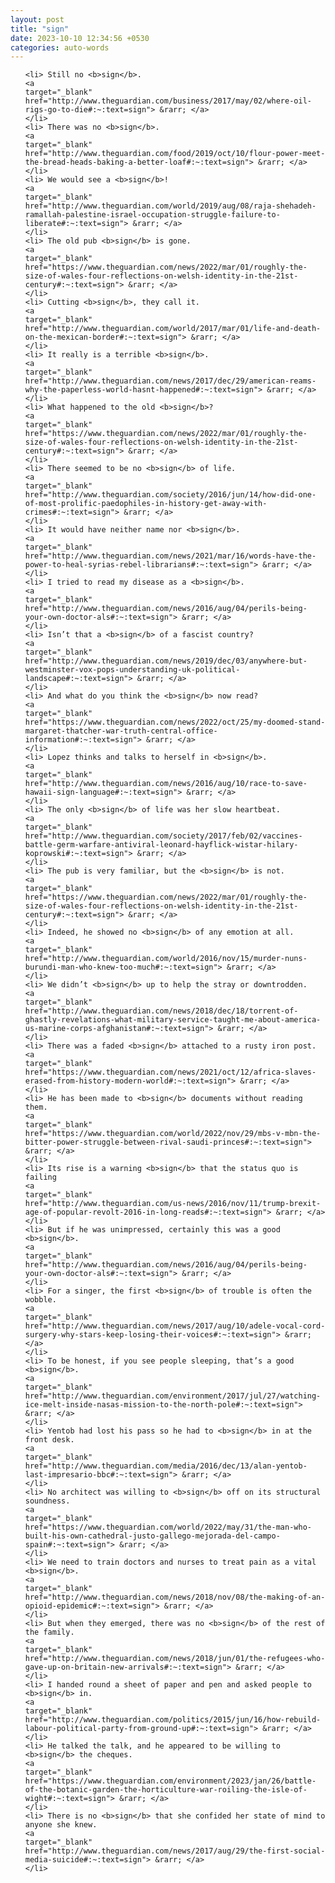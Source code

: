 ```yaml
---
layout: post
title: "sign"
date: 2023-10-10 12:34:56 +0530
categories: auto-words
---
```

<ol>

    <li> Still no <b>sign</b>.
    <a 
    target="_blank" 
    href="http://www.theguardian.com/business/2017/may/02/where-oil-rigs-go-to-die#:~:text=sign"> &rarr; </a>
    </li>
    <li> There was no <b>sign</b>.
    <a 
    target="_blank" 
    href="http://www.theguardian.com/food/2019/oct/10/flour-power-meet-the-bread-heads-baking-a-better-loaf#:~:text=sign"> &rarr; </a>
    </li>
    <li> We would see a <b>sign</b>!
    <a 
    target="_blank" 
    href="http://www.theguardian.com/world/2019/aug/08/raja-shehadeh-ramallah-palestine-israel-occupation-struggle-failure-to-liberate#:~:text=sign"> &rarr; </a>
    </li>
    <li> The old pub <b>sign</b> is gone.
    <a 
    target="_blank" 
    href="https://www.theguardian.com/news/2022/mar/01/roughly-the-size-of-wales-four-reflections-on-welsh-identity-in-the-21st-century#:~:text=sign"> &rarr; </a>
    </li>
    <li> Cutting <b>sign</b>, they call it.
    <a 
    target="_blank" 
    href="http://www.theguardian.com/world/2017/mar/01/life-and-death-on-the-mexican-border#:~:text=sign"> &rarr; </a>
    </li>
    <li> It really is a terrible <b>sign</b>.
    <a 
    target="_blank" 
    href="http://www.theguardian.com/news/2017/dec/29/american-reams-why-the-paperless-world-hasnt-happened#:~:text=sign"> &rarr; </a>
    </li>
    <li> What happened to the old <b>sign</b>?
    <a 
    target="_blank" 
    href="https://www.theguardian.com/news/2022/mar/01/roughly-the-size-of-wales-four-reflections-on-welsh-identity-in-the-21st-century#:~:text=sign"> &rarr; </a>
    </li>
    <li> There seemed to be no <b>sign</b> of life.
    <a 
    target="_blank" 
    href="http://www.theguardian.com/society/2016/jun/14/how-did-one-of-most-prolific-paedophiles-in-history-get-away-with-crimes#:~:text=sign"> &rarr; </a>
    </li>
    <li> It would have neither name nor <b>sign</b>.
    <a 
    target="_blank" 
    href="http://www.theguardian.com/news/2021/mar/16/words-have-the-power-to-heal-syrias-rebel-librarians#:~:text=sign"> &rarr; </a>
    </li>
    <li> I tried to read my disease as a <b>sign</b>.
    <a 
    target="_blank" 
    href="http://www.theguardian.com/news/2016/aug/04/perils-being-your-own-doctor-als#:~:text=sign"> &rarr; </a>
    </li>
    <li> Isn’t that a <b>sign</b> of a fascist country?
    <a 
    target="_blank" 
    href="http://www.theguardian.com/news/2019/dec/03/anywhere-but-westminster-vox-pops-understanding-uk-political-landscape#:~:text=sign"> &rarr; </a>
    </li>
    <li> And what do you think the <b>sign</b> now read?
    <a 
    target="_blank" 
    href="https://www.theguardian.com/news/2022/oct/25/my-doomed-stand-margaret-thatcher-war-truth-central-office-information#:~:text=sign"> &rarr; </a>
    </li>
    <li> Lopez thinks and talks to herself in <b>sign</b>.
    <a 
    target="_blank" 
    href="http://www.theguardian.com/news/2016/aug/10/race-to-save-hawaii-sign-language#:~:text=sign"> &rarr; </a>
    </li>
    <li> The only <b>sign</b> of life was her slow heartbeat.
    <a 
    target="_blank" 
    href="http://www.theguardian.com/society/2017/feb/02/vaccines-battle-germ-warfare-antiviral-leonard-hayflick-wistar-hilary-koprowski#:~:text=sign"> &rarr; </a>
    </li>
    <li> The pub is very familiar, but the <b>sign</b> is not.
    <a 
    target="_blank" 
    href="https://www.theguardian.com/news/2022/mar/01/roughly-the-size-of-wales-four-reflections-on-welsh-identity-in-the-21st-century#:~:text=sign"> &rarr; </a>
    </li>
    <li> Indeed, he showed no <b>sign</b> of any emotion at all.
    <a 
    target="_blank" 
    href="http://www.theguardian.com/world/2016/nov/15/murder-nuns-burundi-man-who-knew-too-much#:~:text=sign"> &rarr; </a>
    </li>
    <li> We didn’t <b>sign</b> up to help the stray or downtrodden.
    <a 
    target="_blank" 
    href="http://www.theguardian.com/news/2018/dec/18/torrent-of-ghastly-revelations-what-military-service-taught-me-about-america-us-marine-corps-afghanistan#:~:text=sign"> &rarr; </a>
    </li>
    <li> There was a faded <b>sign</b> attached to a rusty iron post.
    <a 
    target="_blank" 
    href="https://www.theguardian.com/news/2021/oct/12/africa-slaves-erased-from-history-modern-world#:~:text=sign"> &rarr; </a>
    </li>
    <li> He has been made to <b>sign</b> documents without reading them.
    <a 
    target="_blank" 
    href="https://www.theguardian.com/world/2022/nov/29/mbs-v-mbn-the-bitter-power-struggle-between-rival-saudi-princes#:~:text=sign"> &rarr; </a>
    </li>
    <li> Its rise is a warning <b>sign</b> that the status quo is failing
    <a 
    target="_blank" 
    href="http://www.theguardian.com/us-news/2016/nov/11/trump-brexit-age-of-popular-revolt-2016-in-long-reads#:~:text=sign"> &rarr; </a>
    </li>
    <li> But if he was unimpressed, certainly this was a good <b>sign</b>.
    <a 
    target="_blank" 
    href="http://www.theguardian.com/news/2016/aug/04/perils-being-your-own-doctor-als#:~:text=sign"> &rarr; </a>
    </li>
    <li> For a singer, the first <b>sign</b> of trouble is often the wobble.
    <a 
    target="_blank" 
    href="http://www.theguardian.com/news/2017/aug/10/adele-vocal-cord-surgery-why-stars-keep-losing-their-voices#:~:text=sign"> &rarr; </a>
    </li>
    <li> To be honest, if you see people sleeping, that’s a good <b>sign</b>.
    <a 
    target="_blank" 
    href="http://www.theguardian.com/environment/2017/jul/27/watching-ice-melt-inside-nasas-mission-to-the-north-pole#:~:text=sign"> &rarr; </a>
    </li>
    <li> Yentob had lost his pass so he had to <b>sign</b> in at the front desk.
    <a 
    target="_blank" 
    href="http://www.theguardian.com/media/2016/dec/13/alan-yentob-last-impresario-bbc#:~:text=sign"> &rarr; </a>
    </li>
    <li> No architect was willing to <b>sign</b> off on its structural soundness.
    <a 
    target="_blank" 
    href="https://www.theguardian.com/world/2022/may/31/the-man-who-built-his-own-cathedral-justo-gallego-mejorada-del-campo-spain#:~:text=sign"> &rarr; </a>
    </li>
    <li> We need to train doctors and nurses to treat pain as a vital <b>sign</b>.
    <a 
    target="_blank" 
    href="http://www.theguardian.com/news/2018/nov/08/the-making-of-an-opioid-epidemic#:~:text=sign"> &rarr; </a>
    </li>
    <li> But when they emerged, there was no <b>sign</b> of the rest of the family.
    <a 
    target="_blank" 
    href="http://www.theguardian.com/news/2018/jun/01/the-refugees-who-gave-up-on-britain-new-arrivals#:~:text=sign"> &rarr; </a>
    </li>
    <li> I handed round a sheet of paper and pen and asked people to <b>sign</b> in.
    <a 
    target="_blank" 
    href="http://www.theguardian.com/politics/2015/jun/16/how-rebuild-labour-political-party-from-ground-up#:~:text=sign"> &rarr; </a>
    </li>
    <li> He talked the talk, and he appeared to be willing to <b>sign</b> the cheques.
    <a 
    target="_blank" 
    href="https://www.theguardian.com/environment/2023/jan/26/battle-of-the-botanic-garden-the-horticulture-war-roiling-the-isle-of-wight#:~:text=sign"> &rarr; </a>
    </li>
    <li> There is no <b>sign</b> that she confided her state of mind to anyone she knew.
    <a 
    target="_blank" 
    href="http://www.theguardian.com/news/2017/aug/29/the-first-social-media-suicide#:~:text=sign"> &rarr; </a>
    </li>